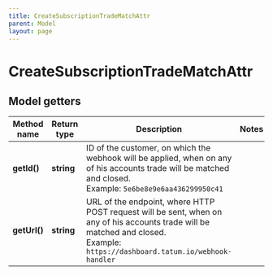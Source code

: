 ```yaml
---
title: CreateSubscriptionTradeMatchAttr
parent: Model
layout: page
---
```


# CreateSubscriptionTradeMatchAttr

## Model getters

Method name | Return type | Description | Notes
------------ | ------------- | ------------- | -------------
**getId()** | **string** | ID of the customer, on which the webhook will be applied, when on any of his accounts trade will be matched and closed. <br>Example: `5e6be8e9e6aa436299950c41` |
**getUrl()** | **string** | URL of the endpoint, where HTTP POST request will be sent, when on any of his accounts trade will be matched and closed. <br>Example: `https://dashboard.tatum.io/webhook-handler` |

